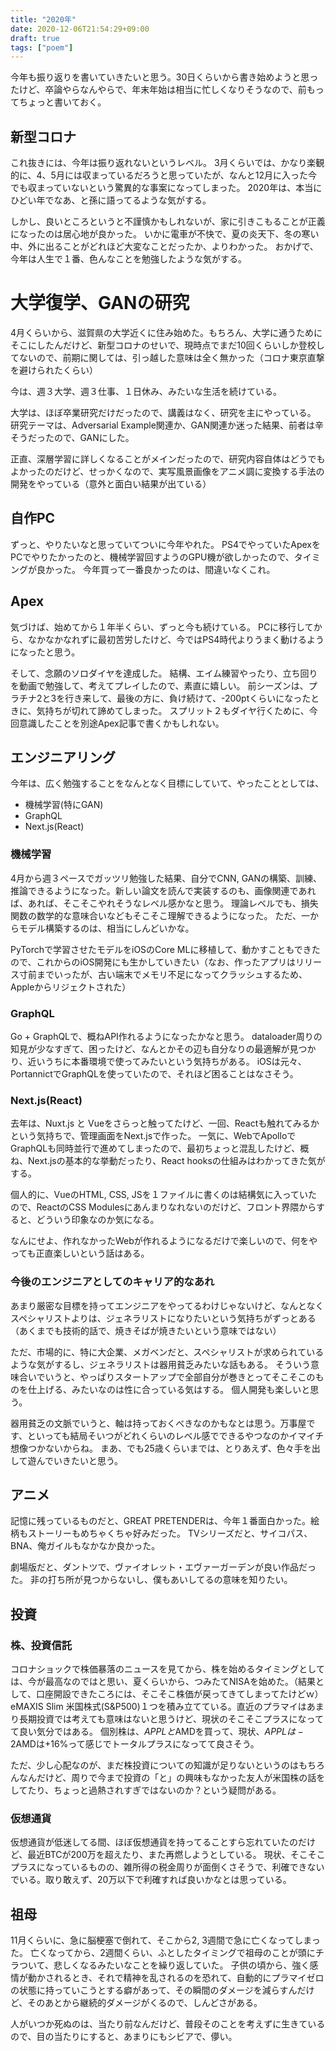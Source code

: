 ```yaml
---
title: "2020年"
date: 2020-12-06T21:54:29+09:00
draft: true
tags: ["poem"]
---
```


今年も振り返りを書いていきたいと思う。30日くらいから書き始めようと思ったけど、卒論やらなんやらで、年末年始は相当に忙しくなりそうなので、前もってちょっと書いておく。

## 新型コロナ
これ抜きには、今年は振り返れないというレベル。
3月くらいでは、かなり楽観的に、4、5月には収まっているだろうと思っていたが、なんと12月に入った今でも収まっていないという驚異的な事案になってしまった。
2020年は、本当にひどい年でなあ、と孫に語ってるような気がする。

しかし、良いところというと不謹慎かもしれないが、家に引きこもることが正義になったのは居心地が良かった。
いかに電車が不快で、夏の炎天下、冬の寒い中、外に出ることがどれほど大変なことだったか、よりわかった。
おかげで、今年は人生で１番、色んなことを勉強したような気がする。

# 大学復学、GANの研究
4月くらいから、滋賀県の大学近くに住み始めた。もちろん、大学に通うためにそこにしたんだけど、新型コロナのせいで、現時点でまだ10回くらいしか登校してないので、前期に関しては、引っ越した意味は全く無かった（コロナ東京直撃を避けられたくらい）

今は、週３大学、週３仕事、１日休み、みたいな生活を続けている。

大学は、ほぼ卒業研究だけだったので、講義はなく、研究を主にやっている。
研究テーマは、Adversarial Example関連か、GAN関連か迷った結果、前者は辛そうだったので、GANにした。

正直、深層学習に詳しくなることがメインだったので、研究内容自体はどうでもよかったのだけど、せっかくなので、実写風景画像をアニメ調に変換する手法の開発をやっている（意外と面白い結果が出ている）

## 自作PC
ずっと、やりたいなと思っていてついに今年やれた。
PS4でやっていたApexをPCでやりたかったのと、機械学習回すようのGPU機が欲しかったので、タイミングが良かった。
今年買って一番良かったのは、間違いなくこれ。

## Apex
気づけば、始めてから１年半くらい、ずっと今も続けている。
PCに移行してから、なかなかなれずに最初苦労したけど、今ではPS4時代よりうまく動けるようになったと思う。

そして、念願のソロダイヤを達成した。
結構、エイム練習やったり、立ち回りを動画で勉強して、考えてプレイしたので、素直に嬉しい。
前シーズンは、プラチナ2と3を行き来して、最後の方に、負け続けて、-200ptくらいになったときに、気持ちが切れて諦めてしまった。
スプリット２もダイヤ行くために、今回意識したことを別途Apex記事で書くかもしれない。

## エンジニアリング
今年は、広く勉強することをなんとなく目標にしていて、やったこととしては、

- 機械学習(特にGAN)
- GraphQL
- Next.js(React)

### 機械学習

4月から週３ペースでガッツリ勉強した結果、自分でCNN, GANの構築、訓練、推論できるようになった。新しい論文を読んで実装するのも、画像関連であれば、あれば、そこそこやれそうなレベル感かなと思う。
理論レベルでも、損失関数の数学的な意味合いなどもそこそこ理解できるようになった。
ただ、一からモデル構築するのは、相当にしんどいかな。

PyTorchで学習させたモデルをiOSのCore MLに移植して、動かすこともできたので、これからのiOS開発にも生かしていきたい（なお、作ったアプリはリリース寸前までいったが、古い端末でメモリ不足になってクラッシュするため、Appleからリジェクトされた）

### GraphQL

Go + GraphQLで、概ねAPI作れるようになったかなと思う。
dataloader周りの知見が少なすぎて、困ったけど、なんとかその辺も自分なりの最適解が見つかり、近いうちに本番環境で使ってみたいという気持ちがある。
iOSは元々、PortannictでGraphQLを使っていたので、それほど困ることはなさそう。

### Next.js(React)

去年は、Nuxt.js と Vueをさらっと触ってたけど、一回、Reactも触れてみるかという気持ちで、管理画面をNext.jsで作った。
一気に、WebでApolloでGraphQLも同時並行で進めてしまったので、最初ちょっと混乱したけど、概ね、Next.jsの基本的な挙動だったり、React hooksの仕組みはわかってきた気がする。

個人的に、VueのHTML, CSS, JSを１ファイルに書くのは結構気に入っていたので、ReactのCSS Modulesにあんまりなれないのだけど、フロント界隈からすると、どういう印象なのか気になる。

なんにせよ、作れなかったWebが作れるようになるだけで楽しいので、何をやっても正直楽しいという話はある。

### 今後のエンジニアとしてのキャリア的なあれ
あまり厳密な目標を持ってエンジニアをやってるわけじゃないけど、なんとなくスペシャリストよりは、ジェネラリストになりたいという気持ちがずっとある（あくまでも技術的話で、焼きそばが焼きたいという意味ではない）

ただ、市場的に、特に大企業、メガベンだと、スペシャリストが求められているような気がするし、ジェネラリストは器用貧乏みたいな話もある。
そういう意味合いでいうと、やっぱりスタートアップで全部自分が巻きとってそこそこのものを仕上げる、みたいなのは性に合っている気はする。
個人開発も楽しいと思う。

器用貧乏の文脈でいうと、軸は持っておくべきなのかもなとは思う。万事屋です、といっても結局そいつがどれくらいのレベル感でできるやつなのかイマイチ想像つかないからね。
まあ、でも25歳くらいまでは、とりあえず、色々手を出して遊んでいきたいと思う。

## アニメ
記憶に残っているものだと、GREAT PRETENDERは、今年１番面白かった。絵柄もストーリーもめちゃくちゃ好みだった。
TVシリーズだと、サイコパス、BNA、俺ガイルもなかなか良かった。

劇場版だと、ダントツで、ヴァイオレット・エヴァーガーデンが良い作品だった。
非の打ち所が見つからないし、僕もあいしてるの意味を知りたい。

## 投資

### 株、投資信託
コロナショックで株価暴落のニュースを見てから、株を始めるタイミングとしては、今が最高なのではと思い、夏くらいから、つみたてNISAを始めた。（結果として、口座開設できたころには、そこそこ株価が戻ってきてしまってたけどｗ）
eMAXIS Slim 米国株式(S&P500)１つを積み立てている。直近のプラマイはあまり長期投資では考えても意味はないと思うけど、現状のそこそこプラスになってて良い気分ではある。
個別株は、$APPLと$AMDを買って、現状、$APPLは-2%、$AMDは+16%って感じでトータルプラスになってて良さそう。

ただ、少し心配なのが、まだ株投資についての知識が足りないというのはもちろんなんだけど、周りで今まで投資の「と」の興味もなかった友人が米国株の話をしてたり、ちょっと過熱されすぎではないのか？という疑問がある。

### 仮想通貨
仮想通貨が低迷してる間、ほぼ仮想通貨を持ってることすら忘れていたのだけど、最近BTCが200万を超えたり、また再燃しようとしている。
現状、そこそこプラスになっているものの、雑所得の税金周りが面倒くさそうで、利確できないでいる。取り敢えず、20万以下で利確すれば良いかなとは思っている。

## 祖母

11月くらいに、急に脳梗塞で倒れて、そこから2, 3週間で急に亡くなってしまった。
亡くなってから、2週間くらい、ふとしたタイミングで祖母のことが頭にチラついて、悲しくなるみたいなことを繰り返していた。
子供の頃から、強く感情が動かされるとき、それで精神を乱されるのを恐れて、自動的にプラマイゼロの状態に持っていこうとする癖があって、その瞬間のダメージを減らすんだけど、そのあとから継続的ダメージがくるので、しんどさがある。

人がいつか死ぬのは、当たり前なんだけど、普段そのことを考えずに生きているので、目の当たりにすると、あまりにもシビアで、儚い。

